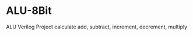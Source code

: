 # ALU-8Bit
ALU Verilog Project calculate add, subtract, increment, decrement, multiply 

<img src="/Picture/1.JPG" alt="">


<img src="/Picture/2.JPG" alt="">


<img src="/Picture/3.png" alt="">
